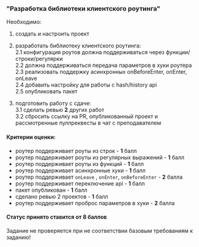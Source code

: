 ### "Разработка библиотеки клиентского роутинга"

Необходимо:

1. создать и настроить проект

2. разработать библиотеку клиентского роутинга:  
   2.1 конфигурация роутов должна поддерживаться через функции/строки/регулярки  
   2.2 должна поддерживаться передача параметров в хуки роутера  
   2.3 реализовать поддержку асинхронных onBeforeEnter, onEnter, onLeave  
   2.4 добавить настройку для работы с hash/history api  
   2.5 опубликовать пакет

3. подготовить работу с сдаче:  
   3.1 сделать ревью **2** других работ  
   3.2 сбросить ссылку на PR, опубликованный проект и рассмотренные пуллреквесты в чат с преподавателем

#### Критерии оценки:

- роутер поддерживает роуты из строк - **1** балл
- роутер поддерживает роуты из регулярных выражений - **1** балл
- роутер поддерживает роуты из функций - **1** балл
- роутер поддерживает асинхронные хуки - **1** балл
- роутер поддерживает `onLeave` , `onEnter`, `onBeforeEnter` - **2** балла
- роутер поддерживает переключение api - **1** балл
- пакет опубликован - **1** балл
- сделано ревью 2 проектов - **1** балл
- роутер поддерживает проброс параметров в хуки - **2** балла

#### Статус принято ставится от 8 баллов

Задание не проверяется при не соответствии базовым требованиям к заданию!
